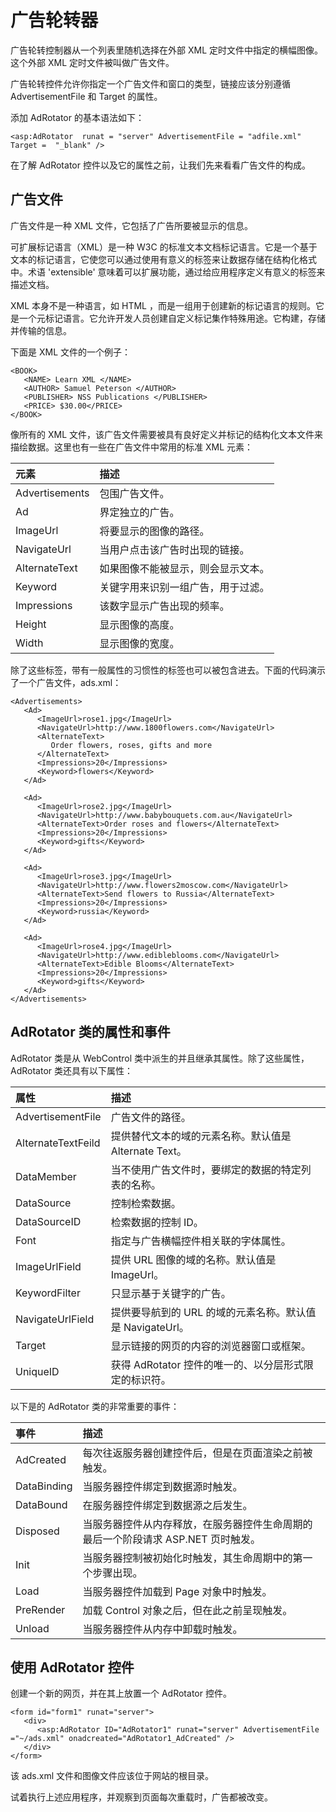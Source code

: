 # 广告轮转器

广告轮转控制器从一个列表里随机选择在外部 XML 定时文件中指定的横幅图像。这个外部 XML 定时文件被叫做广告文件。

广告轮转控件允许你指定一个广告文件和窗口的类型，链接应该分别遵循 AdvertisementFile 和 Target 的属性。

添加 AdRotator 的基本语法如下：

```
<asp:AdRotator  runat = "server" AdvertisementFile = "adfile.xml"  Target =  "_blank" />
```

在了解 AdRotator 控件以及它的属性之前，让我们先来看看广告文件的构成。

## 广告文件

广告文件是一种 XML 文件，它包括了广告所要被显示的信息。

可扩展标记语言（XML）是一种 W3C 的标准文本文档标记语言。它是一个基于文本的标记语言，它使您可以通过使用有意义的标签来让数据存储在结构化格式中。术语 'extensible' 意味着可以扩展功能，通过给应用程序定义有意义的标签来描述文档。

XML 本身不是一种语言，如 HTML ，而是一组用于创建新的标记语言的规则。它是一个元标记语言。它允许开发人员创建自定义标记集作特殊用途。它构建，存储并传输的信息。

下面是 XML 文件的一个例子：

```
<BOOK>
   <NAME> Learn XML </NAME>
   <AUTHOR> Samuel Peterson </AUTHOR>
   <PUBLISHER> NSS Publications </PUBLISHER>
   <PRICE> $30.00</PRICE>
</BOOK>
```

像所有的 XML 文件，该广告文件需要被具有良好定义并标记的结构化文本文件来描绘数据。这里也有一些在广告文件中常用的标准 XML 元素：

|**元素**|**描述**|
|:------------- |:-------------| 
|Advertisements|包围广告文件。|
|Ad|界定独立的广告。|
|ImageUrl|将要显示的图像的路径。|
|NavigateUrl|当用户点击该广告时出现的链接。|
|AlternateText|如果图像不能被显示，则会显示文本。|
|Keyword|关键字用来识别一组广告，用于过滤。|
|Impressions|该数字显示广告出现的频率。|
|Height|显示图像的高度。|
|Width|显示图像的宽度。|

除了这些标签，带有一般属性的习惯性的标签也可以被包含进去。下面的代码演示了一个广告文件，ads.xml：

```
<Advertisements>
   <Ad>
      <ImageUrl>rose1.jpg</ImageUrl>
      <NavigateUrl>http://www.1800flowers.com</NavigateUrl>
      <AlternateText>
         Order flowers, roses, gifts and more
      </AlternateText>
      <Impressions>20</Impressions>
      <Keyword>flowers</Keyword>
   </Ad>

   <Ad>
      <ImageUrl>rose2.jpg</ImageUrl>
      <NavigateUrl>http://www.babybouquets.com.au</NavigateUrl>
      <AlternateText>Order roses and flowers</AlternateText>
      <Impressions>20</Impressions>
      <Keyword>gifts</Keyword>
   </Ad>

   <Ad>
      <ImageUrl>rose3.jpg</ImageUrl>
      <NavigateUrl>http://www.flowers2moscow.com</NavigateUrl>
      <AlternateText>Send flowers to Russia</AlternateText>
      <Impressions>20</Impressions>
      <Keyword>russia</Keyword>
   </Ad>

   <Ad>
      <ImageUrl>rose4.jpg</ImageUrl>
      <NavigateUrl>http://www.edibleblooms.com</NavigateUrl>
      <AlternateText>Edible Blooms</AlternateText>
      <Impressions>20</Impressions>
      <Keyword>gifts</Keyword>
   </Ad>
</Advertisements>
```

## AdRotator 类的属性和事件

AdRotator 类是从 WebControl 类中派生的并且继承其属性。除了这些属性，AdRotator 类还具有以下属性：

|**属性**|**描述**|
|:------------- |:------------| 
|AdvertisementFile|广告文件的路径。|
|AlternateTextFeild|提供替代文本的域的元素名称。默认值是 Alternate Text。|
|DataMember|当不使用广告文件时，要绑定的数据的特定列表的名称。|
|DataSource|控制检索数据。|
|DataSourceID|检索数据的控制 ID。|
|Font|指定与广告横幅控件相关联的字体属性。|
|ImageUrlField|提供 URL 图像的域的名称。默认值是 ImageUrl。|
|KeywordFilter|只显示基于关键字的广告。|
|NavigateUrlField|提供要导航到的 URL 的域的元素名称。默认值是 NavigateUrl。|
|Target|显示链接的网页的内容的浏览器窗口或框架。|
|UniqueID|获得 AdRotator 控件的唯一的、以分层形式限定的标识符。|

以下是的 AdRotator 类的非常重要的事件：

|**事件**|**描述**|
|:------------- |:-------------| 
|AdCreated |每次往返服务器创建控件后，但是在页面渲染之前被触发。|
|DataBinding|当服务器控件绑定到数据源时触发。|
|DataBound|在服务器控件绑定到数据源之后发生。|
|Disposed|当服务器控件从内存释放，在服务器控件生命周期的最后一个阶段请求 ASP.NET 页时触发。|
|Init|当服务器控制被初始化时触发，其生命周期中的第一个步骤出现。|
|Load|当服务器控件加载到 Page 对象中时触发。|
|PreRender|加载 Control 对象之后，但在此之前呈现触发。|
|Unload|当服务器控件从内存中卸载时触发。|

## 使用 AdRotator 控件

创建一个新的网页，并在其上放置一个 AdRotator 控件。

```
<form id="form1" runat="server">
   <div>
      <asp:AdRotator ID="AdRotator1" runat="server" AdvertisementFile  ="~/ads.xml" onadcreated="AdRotator1_AdCreated" />
   </div>
</form>
```

该 ads.xml 文件和图像文件应该位于网站的根目录。

试着执行上述应用程序，并观察到页面每次重载时，广告都被改变。
